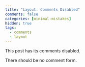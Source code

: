 ```yaml
---
title: "Layout: Comments Disabled"
comments: false
categories: [minimal-mistakes]
hidden: true
tags:
  - comments
  - layout
---
```


This post has its comments disabled.

There should be no comment form.
